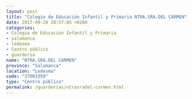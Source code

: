 ```yaml
---
layout: post
title: "Colegio de Educación Infantil y Primaria NTRA.SRA.DEL CARMEN"
date: 2017-09-20 20:57:05 +0200
categories:
- Colegio de Educación Infantil y Primaria
- salamanca
- ledesma
- Centro público
- guarderia
name: "NTRA.SRA.DEL CARMEN"
province: "Salamanca"
location: "Ledesma"
code: "37003359"
type: "Centro público"
permalink: /guarderias/ntrasradel-carmen.html
---
```

